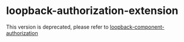 # loopback-authorization-extension

This version is deprecated, please refer to [loopback-component-authorization](https://github.com/loopback4/loopback-component-authorization)
